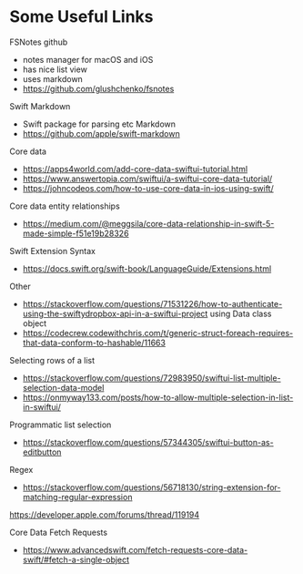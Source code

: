 #  Some Useful Links


FSNotes github 
- notes manager for macOS and iOS
- has nice list view
- uses markdown
- https://github.com/glushchenko/fsnotes


Swift Markdown
- Swift package for parsing etc Markdown
- https://github.com/apple/swift-markdown

Core data
- https://apps4world.com/add-core-data-swiftui-tutorial.html
- https://www.answertopia.com/swiftui/a-swiftui-core-data-tutorial/
- https://johncodeos.com/how-to-use-core-data-in-ios-using-swift/

Core data entity relationships
- https://medium.com/@meggsila/core-data-relationship-in-swift-5-made-simple-f51e19b28326

Swift Extension Syntax
- https://docs.swift.org/swift-book/LanguageGuide/Extensions.html

Other
- https://stackoverflow.com/questions/71531226/how-to-authenticate-using-the-swiftydropbox-api-in-a-swiftui-project
using Data class object
- https://codecrew.codewithchris.com/t/generic-struct-foreach-requires-that-data-conform-to-hashable/11663


Selecting rows of a list
- https://stackoverflow.com/questions/72983950/swiftui-list-multiple-selection-data-model
- https://onmyway133.com/posts/how-to-allow-multiple-selection-in-list-in-swiftui/

Programmatic list selection
- https://stackoverflow.com/questions/57344305/swiftui-button-as-editbutton

Regex
- https://stackoverflow.com/questions/56718130/string-extension-for-matching-regular-expression


https://developer.apple.com/forums/thread/119194

Core Data Fetch Requests
- https://www.advancedswift.com/fetch-requests-core-data-swift/#fetch-a-single-object



